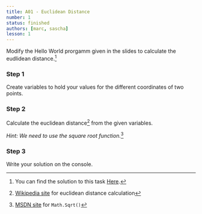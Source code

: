 ```yaml
---
title: A01 - Euclidean Distance
number: 1
status: finished
authors: [marc, sascha]
lesson: 1
---
```


Modify the Hello World prorgamm given in the slides to calculate the eudlidean distance.[^solution]

[^solution]:    
    You can find the solution to this task [Here](https://github.com/satkowski/csharp-solutions/blob/master/01_grundlagen_1/a01_euclidean_distance/ExerciseSolution/).

### Step 1

Create variables to hold your values for the different coordinates of two points.

### Step 2

Calculate the euclidean distance[^euclidian_distance] from the given variables.

[^euclidian_distance]:
    [Wikipedia site](https://de.wikipedia.org/wiki/Euklidischer_Abstand) for euclidean distance calculation
    
*Hint: We need to use the square root function.*[^sqrt]

[^sqrt]:
    [MSDN site](https://msdn.microsoft.com/de-de/library/system.math.sqrt%28v=vs.90%29.aspx) for `Math.Sqrt()`

### Step 3

Write your solution on the console.